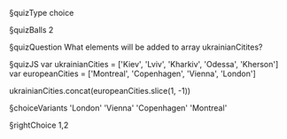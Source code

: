 §quizType
choice

§quizBalls
2

§quizQuestion
What elements will be added to array ukrainianCitites?



§quizJS
var ukrainianCities = ['Kiev', 'Lviv', 'Kharkiv', 'Odessa', 'Kherson']
var europeanCities = ['Montreal', 'Copenhagen', 'Vienna', 'London']

ukrainianCities.concat(europeanCities.slice(1, -1))



§choiceVariants
'London'
'Vienna'
'Copenhagen'
'Montreal'


§rightChoice
1,2

